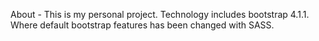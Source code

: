 About - This is my personal project. Technology includes bootstrap 4.1.1. Where default bootstrap features has been changed with SASS.
